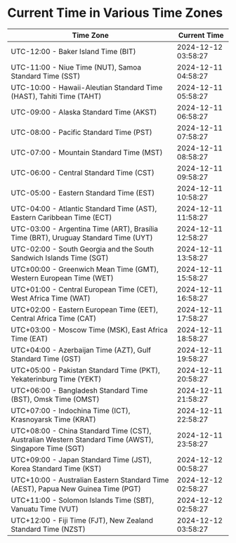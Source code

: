 # Current Time in Various Time Zones

| Time Zone | Current Time |
|-----------|--------------|
| UTC-12:00 - Baker Island Time (BIT) | 2024-12-12 03:58:27 |
| UTC-11:00 - Niue Time (NUT), Samoa Standard Time (SST) | 2024-12-11 04:58:27 |
| UTC-10:00 - Hawaii-Aleutian Standard Time (HAST), Tahiti Time (TAHT) | 2024-12-11 05:58:27 |
| UTC-09:00 - Alaska Standard Time (AKST) | 2024-12-11 06:58:27 |
| UTC-08:00 - Pacific Standard Time (PST) | 2024-12-11 07:58:27 |
| UTC-07:00 - Mountain Standard Time (MST) | 2024-12-11 08:58:27 |
| UTC-06:00 - Central Standard Time (CST) | 2024-12-11 09:58:27 |
| UTC-05:00 - Eastern Standard Time (EST) | 2024-12-11 10:58:27 |
| UTC-04:00 - Atlantic Standard Time (AST), Eastern Caribbean Time (ECT) | 2024-12-11 11:58:27 |
| UTC-03:00 - Argentina Time (ART), Brasília Time (BRT), Uruguay Standard Time (UYT) | 2024-12-11 12:58:27 |
| UTC-02:00 - South Georgia and the South Sandwich Islands Time (SGT) | 2024-12-11 13:58:27 |
| UTC±00:00 - Greenwich Mean Time (GMT), Western European Time (WET) | 2024-12-11 15:58:27 |
| UTC+01:00 - Central European Time (CET), West Africa Time (WAT) | 2024-12-11 16:58:27 |
| UTC+02:00 - Eastern European Time (EET), Central Africa Time (CAT) | 2024-12-11 17:58:27 |
| UTC+03:00 - Moscow Time (MSK), East Africa Time (EAT) | 2024-12-11 18:58:27 |
| UTC+04:00 - Azerbaijan Time (AZT), Gulf Standard Time (GST) | 2024-12-11 19:58:27 |
| UTC+05:00 - Pakistan Standard Time (PKT), Yekaterinburg Time (YEKT) | 2024-12-11 20:58:27 |
| UTC+06:00 - Bangladesh Standard Time (BST), Omsk Time (OMST) | 2024-12-11 21:58:27 |
| UTC+07:00 - Indochina Time (ICT), Krasnoyarsk Time (KRAT) | 2024-12-11 22:58:27 |
| UTC+08:00 - China Standard Time (CST), Australian Western Standard Time (AWST), Singapore Time (SGT) | 2024-12-11 23:58:27 |
| UTC+09:00 - Japan Standard Time (JST), Korea Standard Time (KST) | 2024-12-12 00:58:27 |
| UTC+10:00 - Australian Eastern Standard Time (AEST), Papua New Guinea Time (PGT) | 2024-12-12 02:58:27 |
| UTC+11:00 - Solomon Islands Time (SBT), Vanuatu Time (VUT) | 2024-12-12 02:58:27 |
| UTC+12:00 - Fiji Time (FJT), New Zealand Standard Time (NZST) | 2024-12-12 03:58:27 |

